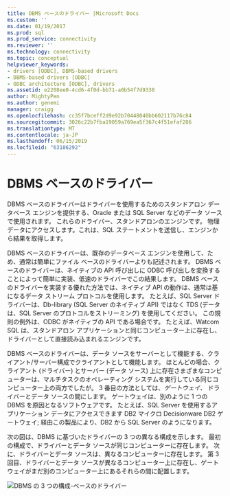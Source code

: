 ```yaml
---
title: DBMS ベースのドライバー |Microsoft Docs
ms.custom: ''
ms.date: 01/19/2017
ms.prod: sql
ms.prod_service: connectivity
ms.reviewer: ''
ms.technology: connectivity
ms.topic: conceptual
helpviewer_keywords:
- drivers [ODBC], DBMS-based drivers
- DBMS-based drivers [ODBC]
- ODBC architecture [ODBC], drivers
ms.assetid: e2208ee0-4cd6-4f0d-bb71-a0b54f7d9330
author: MightyPen
ms.author: genemi
manager: craigg
ms.openlocfilehash: cc35f7bceff2d9e92b70448040bb602117b76c84
ms.sourcegitcommit: 3026c22b7fba19059a769ea5f367c4f51efaf286
ms.translationtype: MT
ms.contentlocale: ja-JP
ms.lasthandoff: 06/15/2019
ms.locfileid: "63186292"
---
```

# <a name="dbms-based-drivers"></a>DBMS ベースのドライバー
DBMS ベースのドライバーはドライバーを使用するためのスタンドアロン データベース エンジンを提供する、Oracle または SQL Server などのデータ ソースで使用されます。 これらのドライバー、スタンドアロンのエンジンです。 物理データにアクセスします。これは、SQL ステートメントを送信し、エンジンから結果を取得します。  
  
 DBMS ベースのドライバーは、既存のデータベース エンジンを使用して、ため、通常は簡単にファイル ベースのドライバーよりも記述されます。 DBMS ベースのドライバーは、ネイティブの API 呼び出しに ODBC 呼び出しを変換することによって簡単に実装、低速のドライバーでこの結果します。 DBMS ベースのドライバーを実装する優れた方法では、ネイティブ API の動作は、通常は基になるデータ ストリーム プロトコルを使用します。 たとえば、SQL Server ドライバーは、Db-library (SQL Server のネイティブ API) ではなく TDS (データは、SQL Server のプロトコルをストリーミング) を使用してください。 この規則の例外は、ODBC がネイティブの API である場合です。 たとえば、Watcom SQL は、スタンドアロン アプリケーションと同じコンピューター上に存在し、ドライバーとして直接読み込まれるエンジンです。  
  
 DBMS ベースのドライバーは、データ ソースをサーバーとして機能する、クライアント/サーバー構成でクライアントとして機能します。 ほとんどの場合、クライアント (ドライバー) とサーバー (データ ソース) 上に存在さまざまなコンピューターは、マルチタスクのオペレーティング システムを実行している同じコンピューター上の両方でしたが。 3 番目の方法としては、*ゲートウェイ、* ドライバーとデータ ソースの間にします。 ゲートウェイは、別のように 1 つの DBMS を原因となるソフトウェアです。 たとえば、SQL Server を使用するアプリケーション データにアクセスできます DB2 マイクロ Decisionware DB2 ゲートウェイ; 経由この製品により、DB2 から SQL Server のようになります。  
  
 次の図は、DBMS に基づいたドライバーの 3 つの異なる構成を示します。 最初の構成で、ドライバーとデータ ソースが同じコンピューターに存在します。 次に、ドライバーとデータ ソースは、異なるコンピューターに存在します。 第 3 回目、ドライバーとデータ ソースが異なるコンピューター上に存在し、ゲートウェイがまだ別のコンピューター上にあるそれらの間に配置します。  
  
 ![DBMS の 3 つの構成&#45;ベースのドライバー](../../odbc/reference/media/pr07.gif "pr07")
